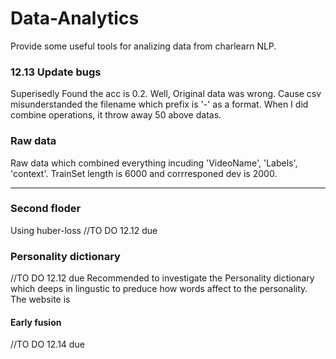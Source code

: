 # Data-Analytics
Provide some useful tools for analizing data from charlearn NLP.

### 12.13 Update bugs
Superisedly Found the acc is 0.2. Well, Original data was wrong. Cause csv misunderstanded the filename which prefix is '-' as a format. When I did combine operations, it throw away 50 above datas.

### Raw data
Raw data which combined everything incuding 'VideoName', 'Labels', 'context'.
TrainSet length is 6000 and corrresponed dev is 2000.





---
### Second floder
Using huber-loss
//TO DO 12.12 due

### Personality dictionary
//TO DO 12.12 due
Recommended to investigate the Personality dictionary which deeps in lingustic to preduce how words affect to the personality.
The website is 

#### Early fusion
//TO DO 12.14 due


